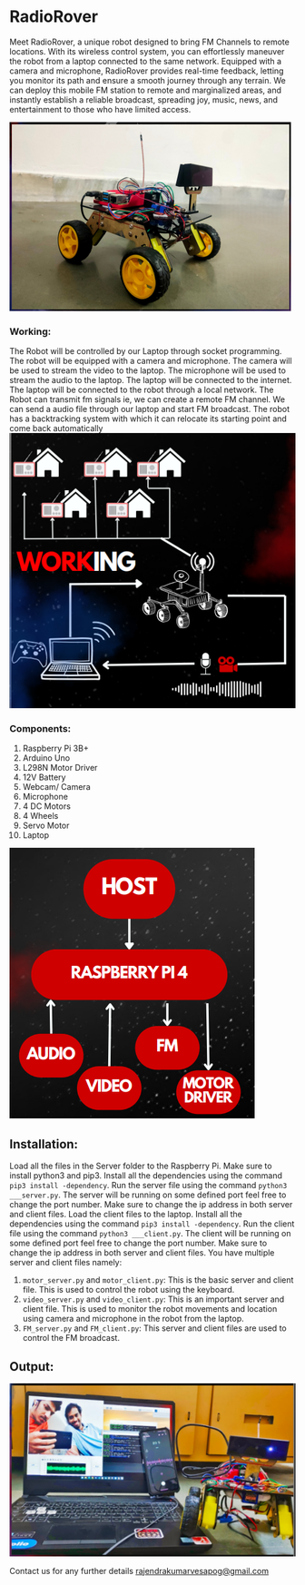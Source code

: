 # RadioRover

Meet RadioRover, a unique robot designed to bring FM Channels to remote locations. With its wireless control system, you can effortlessly maneuver the robot from a laptop connected to the same network. Equipped with a camera and microphone, RadioRover provides real-time feedback, letting you monitor its path and ensure a
smooth journey through any terrain. We can deploy this mobile FM station to remote and marginalized areas, and
instantly establish a reliable broadcast, spreading joy, music, news, and entertainment to those who have limited
access.


![localImage](./img/robot.png)

### Working: 

The Robot will be controlled by our Laptop through socket programming. The robot will be equipped with a camera and microphone. The camera will be used to stream the video to the laptop. The microphone will be used to stream the audio to the laptop. The laptop will be connected to the internet. The laptop will be connected to the robot through a local network. The Robot can transmit fm signals ie, we can create a remote FM channel. We can send a audio file through our laptop and start FM broadcast. The robot has a backtracking system with which it can relocate its starting point and come back automatically
![localImage](./img/working.png)


### Components: 

1. Raspberry Pi 3B+
2. Arduino Uno
3. L298N Motor Driver
4. 12V Battery
6. Webcam/ Camera
7. Microphone
8. 4 DC Motors
9. 4 Wheels
10. Servo Motor
11. Laptop

![localImage](./img/flow.png)



## Installation: 


Load all the files in the Server folder to the Raspberry Pi. Make sure to install python3 and pip3. Install all the dependencies using the command ```pip3 install -dependency```. Run the server file using the command ```python3 ___server.py```. The server will be running on some defined port feel free to change the port number. Make sure to change the ip address in both server and client files. Load the client files to the laptop. Install all the dependencies using the command ```pip3 install -dependency```. Run the client file using the command ```python3 ___client.py```. The client will be running on some defined port feel free to change the port number. Make sure to change the ip address in both server and client files.
You have multiple server and client files namely:   
1. ```motor_server.py``` and ```motor_client.py```: This is the basic server and client file. This is used to control the robot using the keyboard.
2. ```video_server.py``` and ```video_client.py```: This is an important server and client file. This is used to monitor the robot movements and location using camera and microphone in the robot from the laptop.
3. ```FM_server.py``` and ```FM_client.py```: This server and client files are used to control the FM broadcast.



## Output:

![localImage](./img/output.png)

Contact us for any further details
rajendrakumarvesapog@gmail.com

